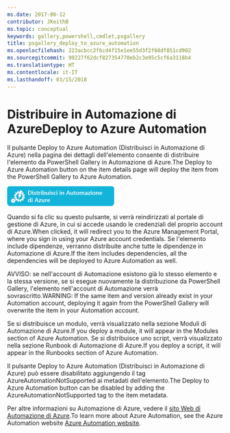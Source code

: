 ```yaml
---
ms.date: 2017-06-12
contributor: JKeithB
ms.topic: conceptual
keywords: gallery,powershell,cmdlet,psgallery
title: psgallery_deploy_to_azure_automation
ms.openlocfilehash: 223acbcc2f6cd4f15e1ee55d3f2f68df851cd902
ms.sourcegitcommit: 99227f62dcf827354770eb2c3e95c5cf6a3118b4
ms.translationtype: HT
ms.contentlocale: it-IT
ms.lasthandoff: 03/15/2018
---
```

<a name="deploy-to-azure-automation"></a><span data-ttu-id="16185-103">Distribuire in Automazione di Azure</span><span class="sxs-lookup"><span data-stu-id="16185-103">Deploy to Azure Automation</span></span>
===========================

<span data-ttu-id="16185-104">Il pulsante Deploy to Azure Automation (Distribuisci in Automazione di Azure) nella pagina dei dettagli dell'elemento consente di distribuire l'elemento da PowerShell Gallery in Automazione di Azure.</span><span class="sxs-lookup"><span data-stu-id="16185-104">The Deploy to Azure Automation button on the item details page will deploy the item from the PowerShell Gallery to Azure Automation.</span></span>

![Pulsante Deploy to Azure Automation (Distribuisci in Automazione di Azure)](Images/DeployToAzureAutomationButton.png)

<span data-ttu-id="16185-106">Quando si fa clic su questo pulsante, si verrà reindirizzati al portale di gestione di Azure, in cui si accede usando le credenziali del proprio account di Azure.</span><span class="sxs-lookup"><span data-stu-id="16185-106">When clicked, it will redirect you to the Azure Management Portal, where you sign in using your Azure account credentials.</span></span>
<span data-ttu-id="16185-107">Se l'elemento include dipendenze, verranno distribuite anche tutte le dipendenze in Automazione di Azure.</span><span class="sxs-lookup"><span data-stu-id="16185-107">If the item includes dependencies, all the dependencies will be deployed to Azure Automation as well.</span></span>

<span data-ttu-id="16185-108">AVVISO: se nell'account di Automazione esistono già lo stesso elemento e la stessa versione, se si esegue nuovamente la distribuzione da PowerShell Gallery, l'elemento nell'account di Automazione verrà sovrascritto.</span><span class="sxs-lookup"><span data-stu-id="16185-108">WARNING:  If the same item and version already exist in your Automation account, deploying it again from the PowerShell Gallery will overwrite the item in your Automation account.</span></span>

<span data-ttu-id="16185-109">Se si distribuisce un modulo, verrà visualizzato nella sezione Moduli di Automazione di Azure.</span><span class="sxs-lookup"><span data-stu-id="16185-109">If you deploy a module, it will appear in the Modules section of Azure Automation.</span></span>  <span data-ttu-id="16185-110">Se si distribuisce uno script, verrà visualizzato nella sezione Runbook di Automazione di Azure.</span><span class="sxs-lookup"><span data-stu-id="16185-110">If you deploy a script, it will appear in the Runbooks section of Azure Automation.</span></span>

<span data-ttu-id="16185-111">Il pulsante Deploy to Azure Automation (Distribuisci in Automazione di Azure) può essere disabilitato aggiungendo il tag AzureAutomationNotSupported ai metadati dell'elemento.</span><span class="sxs-lookup"><span data-stu-id="16185-111">The Deploy to Azure Automation button can be disabled by adding the AzureAutomationNotSupported tag to the item metadata.</span></span>

<span data-ttu-id="16185-112">Per altre informazioni su Automazione di Azure, vedere il [sito Web di Automazione di Azure](http://azure.microsoft.com/services/automation/).</span><span class="sxs-lookup"><span data-stu-id="16185-112">To learn more about Azure Automation, see the Azure Automation website [Azure Automation website](http://azure.microsoft.com/services/automation/).</span></span>

